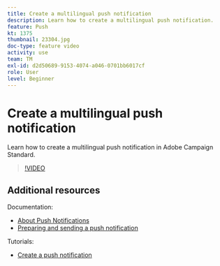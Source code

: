 ```yaml
---
title: Create a multilingual push notification
description: Learn how to create a multilingual push notification. 
feature: Push
kt: 1375
thumbnail: 23304.jpg
doc-type: feature video
activity: use
team: TM
exl-id: d2d50689-9153-4074-a046-0701bb6017cf
role: User
level: Beginner
---
```

# Create a multilingual push notification

Learn how to create a multilingual push notification in Adobe Campaign Standard.

>[!VIDEO](https://video.tv.adobe.com/v/23304?quality=12)

## Additional resources

Documentation:

* [About Push Notifications](https://experienceleague.adobe.com/docs/campaign-standard/using/communication-channels/push-notifications/about-push-notifications.html)
* [Preparing and sending a push notification](https://experienceleague.adobe.com/docs/campaign-standard/using/communication-channels/push-notifications/preparing-and-sending-a-push-notification.html)

Tutorials:

* [Create a push notification](/help/communication-channels/mobile/push-notifications/creating-a-push-notification.md)
